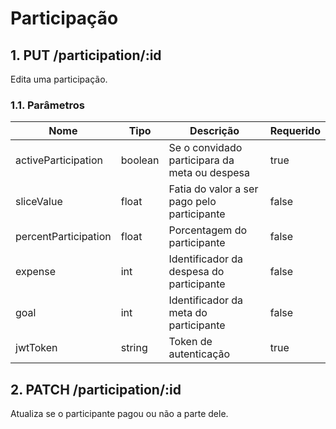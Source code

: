 # Participação

## 1. PUT /participation/:id

Edita uma participação.

### 1.1. Parâmetros

| Nome                 | Tipo    | Descrição                                     | Requerido |
|----------------------|---------|-----------------------------------------------|-----------|
| activeParticipation  | boolean | Se o convidado participara da meta ou despesa | true      |
| sliceValue           | float   | Fatia do valor a ser pago pelo participante   | false     |
| percentParticipation | float   | Porcentagem do participante                   | false     |
| expense              | int     | Identificador da despesa do participante      | false     |
| goal                 | int     | Identificador da meta do participante         | false     |
| jwtToken             | string  | Token de autenticação                         | true      |

## 2. PATCH /participation/:id

Atualiza se o participante pagou ou não a parte dele.